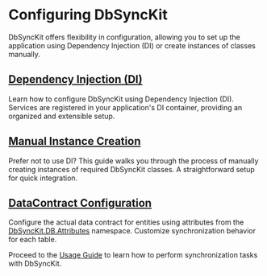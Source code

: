 ﻿---
Title: Configuration
Order: 2
BreadcrumbTitle: Configuration
NavigationTitle: Configuration
ShowInSidebar: true
Xref: configuration
---

# Configuring DbSyncKit

DbSyncKit offers flexibility in configuration, allowing you to set up the application using Dependency Injection (DI) or create instances of classes manually.

## [Dependency Injection (DI)](xref:configuration/di-setup)

Learn how to configure DbSyncKit using Dependency Injection (DI). Services are registered in your application's DI container, providing an organized and extensible setup.

## [Manual Instance Creation](xref:configuration/manual-setup)

Prefer not to use DI? This guide walks you through the process of manually creating instances of required DbSyncKit classes. A straightforward setup for quick integration.

## [DataContract Configuration](xref:configuration/datacontract-configuration)

Configure the actual data contract for entities using attributes from the [DbSyncKit.DB.Attributes](xref:api-DbSyncKit.DB.Attributes) namespace. Customize synchronization behavior for each table.

Proceed to the [Usage Guide](xref:usage) to learn how to perform synchronization tasks with DbSyncKit.
